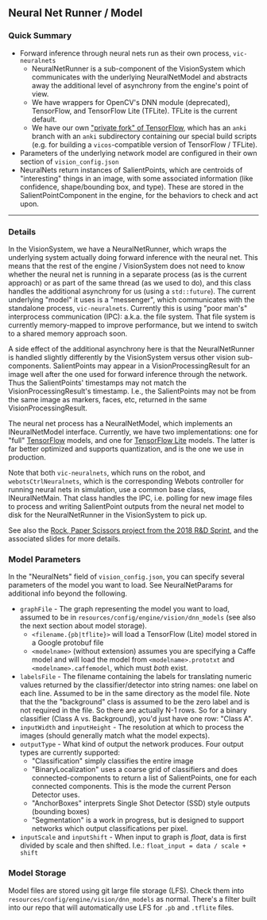 ## Neural Net Runner / Model

### Quick Summary

* Forward inference through neural nets run as their own process, `vic-neuralnets`
  - NeuralNetRunner is a sub-component of the VisionSystem which communicates with the underlying NeuralNetModel and abstracts away the additional level of asynchrony from the engine's point of view.
  - We have wrappers for OpenCV's DNN module (deprecated), TensorFlow, and TensorFlow Lite (TFLite). TFLite is the current default.
  - We have our own ["private fork" of TensorFlow](https://github.com/anki/tensorflow), which has an `anki` branch with an `anki` subdirectory containing our special build scripts (e.g. for building a `vicos`-compatible version of TensorFlow / TFLite).
* Parameters of the underlying network model are configured in their own section of `vision_config.json`
* NeuralNets return instances of SalientPoints, which are centroids of "interesting" things in an image, with some associated information (like confidence, shape/bounding box, and type). These are stored in the SalientPointComponent in the engine, for the behaviors to check and act upon.

---

### Details

In the VisionSystem, we have a NeuralNetRunner, which wraps the underlying system actually doing forward inference with the neural net. This means that the rest of the engine / VisionSystem does not need to know whether the neural net is running in a separate process (as is the current approach) or as part of the same thread (as we used to do), and this class handles the additional asynchrony for us (using a `std::future`). The current underlying "model" it uses is a "messenger", which communicates with the standalone process, `vic-neuralnets`. Currently this is using "poor man's" interprocess communication (IPC): a.k.a. the file system. That file system is currently memory-mapped to improve performance, but we intend to switch to a shared memory approach soon.

A side effect of the additional asynchrony here is that the NeuralNetRunner is handled slightly differently by the VisionSystem versus other vision sub-components. SalientPoints may appear in a VisionProcessingResult for an image well after the one used for forward inference through the network. Thus the SalientPoints' timestamps may not match the VisionProcessingResult's timestamp. I.e., the SalientPoints may not be from the same image as markers, faces, etc, returned in the same VisionProcessingResult.

The neural net process has a NeuralNetModel, which implements an INeuralNetModel interface. Currently, we have two implementations: one for "full" [TensorFlow](https://www.tensorflow.org/) models, and one for [TensorFlow Lite](https://www.tensorflow.org/mobile/tflite/) models. The latter is far better optimized and supports quantization, and is the one we use in production.

Note that both `vic-neuralnets`, which runs on the robot, and `webotsCtrlNeuralnets`, which is the corresponding Webots controller for running neural nets in simulation, use a common base class, INeuralNetMain. That class handles the IPC, i.e. polling for new image files to process and writing SalientPoint outputs from the neural net model to disk for the NeuralNetRunner in the VisionSystem to pick up.

See also the [Rock, Paper Scissors project from the 2018 R&D Sprint](https://ankiinc.atlassian.net/wiki/spaces/RND/pages/197591128/Rock+Paper+Scissors+using+Deep+Learning), and the associated slides for more details.

### Model Parameters

In the "NeuralNets" field of `vision_config.json`, you can specify several parameters of the model you want to load. See NeuralNetParams for additional info beyond the following.

* `graphFile` - The graph representing the model you want to load, assumed to be in `resources/config/engine/vision/dnn_models` (see also the next section about model storage).
  - `<filename.{pb|tflite}>` will load a TensorFlow (Lite) model stored in a Google protobuf file
  - `<modelname>` (without extension) assumes you are specifying a Caffe model and will load the model from `<modelname>.prototxt` and `<modelname>.caffemodel`, which must _both_ exist.  
* `labelsFile` - The filename containing the labels for translating numeric values returned by the classifier/detector into string names: one label on each line. Assumed to be in the same directory as the model file. Note that the the "background" class is assumed to be the zero label and is not required in the file. So there are actually N-1 rows. So for a binary classifier (Class A vs. Background), you'd just have one row: "Class A".
* `inputWidth` and `inputHeight` - The resolution at which to process the images (should generally match what the model expects). 
* `outputType` - What kind of output the network produces. Four output types are currently supported:
  * "Classification" simply classifies the entire image
  * "BinaryLocalization" uses a coarse grid of classifiers and does connected-components to return a list of SalientPoints, one for each connected components. This is the mode the current Person Detector uses. 
  * "AnchorBoxes" interprets Single Shot Detector (SSD) style outputs (bounding boxes)
  * "Segmentation" is a work in progress, but is designed to support networks which output classifications per pixel.
* `inputScale` and `inputShift` - When input to graph is _float_, data is first divided by scale and then shifted. I.e.:  `float_input = data / scale + shift`


### Model Storage

Model files are stored using git large file storage (LFS). Check them into `resources/config/engine/vision/dnn_models` as normal. There's a filter built into our repo that will automatically use LFS for `.pb` and `.tflite` files.


